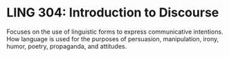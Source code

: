 # LING 304: Introduction to Discourse

Focuses on the use of linguistic forms to express communicative intentions. How language is used for the purposes of persuasion, manipulation, irony, humor, poetry, propaganda, and attitudes.